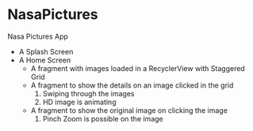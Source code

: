 # NasaPictures
Nasa Pictures App

- A Splash Screen
- A Home Screen
  - A fragment with images loaded in a RecyclerView with Staggered Grid
  - A fragment to show the details on an image clicked in the grid
    1. Swiping through the images
    2. HD image is animating
  - A fragment to show the original image on clicking the image 
    1. Pinch Zoom is possible on the image

